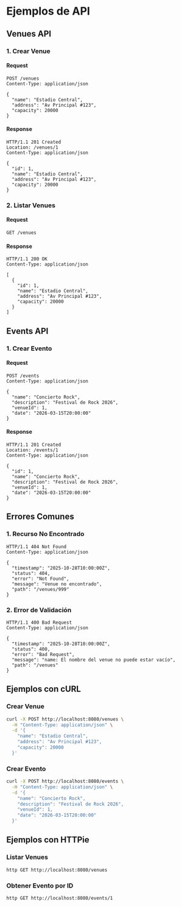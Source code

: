 # Ejemplos de API

## Venues API

### 1. Crear Venue

#### Request
```http
POST /venues
Content-Type: application/json

{
  "name": "Estadio Central",
  "address": "Av Principal #123",
  "capacity": 20000
}
```

#### Response
```http
HTTP/1.1 201 Created
Location: /venues/1
Content-Type: application/json

{
  "id": 1,
  "name": "Estadio Central",
  "address": "Av Principal #123",
  "capacity": 20000
}
```

### 2. Listar Venues

#### Request
```http
GET /venues
```

#### Response
```http
HTTP/1.1 200 OK
Content-Type: application/json

[
  {
    "id": 1,
    "name": "Estadio Central",
    "address": "Av Principal #123",
    "capacity": 20000
  }
]
```

## Events API

### 1. Crear Evento

#### Request
```http
POST /events
Content-Type: application/json

{
  "name": "Concierto Rock",
  "description": "Festival de Rock 2026",
  "venueId": 1,
  "date": "2026-03-15T20:00:00"
}
```

#### Response
```http
HTTP/1.1 201 Created
Location: /events/1
Content-Type: application/json

{
  "id": 1,
  "name": "Concierto Rock",
  "description": "Festival de Rock 2026",
  "venueId": 1,
  "date": "2026-03-15T20:00:00"
}
```

## Errores Comunes

### 1. Recurso No Encontrado

```http
HTTP/1.1 404 Not Found
Content-Type: application/json

{
  "timestamp": "2025-10-28T10:00:00Z",
  "status": 404,
  "error": "Not Found",
  "message": "Venue no encontrado",
  "path": "/venues/999"
}
```

### 2. Error de Validación

```http
HTTP/1.1 400 Bad Request
Content-Type: application/json

{
  "timestamp": "2025-10-28T10:00:00Z",
  "status": 400,
  "error": "Bad Request",
  "message": "name: El nombre del venue no puede estar vacío",
  "path": "/venues"
}
```

## Ejemplos con cURL

### Crear Venue
```bash
curl -X POST http://localhost:8080/venues \
  -H "Content-Type: application/json" \
  -d '{
    "name": "Estadio Central",
    "address": "Av Principal #123",
    "capacity": 20000
  }'
```

### Crear Evento
```bash
curl -X POST http://localhost:8080/events \
  -H "Content-Type: application/json" \
  -d '{
    "name": "Concierto Rock",
    "description": "Festival de Rock 2026",
    "venueId": 1,
    "date": "2026-03-15T20:00:00"
  }'
```

## Ejemplos con HTTPie

### Listar Venues
```bash
http GET http://localhost:8080/venues
```

### Obtener Evento por ID
```bash
http GET http://localhost:8080/events/1
```